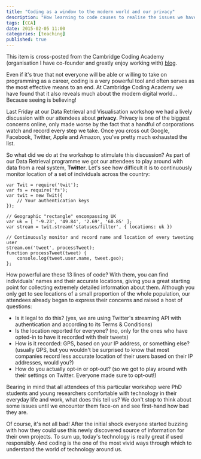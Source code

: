 ```yaml
---
title: "Coding as a window to the modern world and our privacy"
description: "How learning to code causes to realise the issues we have with privacy online and teaches us responsibility"
tags: [CCA]
date: 2015-02-05 11:00
categories: [teaching]
published: true
---
```


This item is cross-posted from the Cambridge Coding Academy (organisation I have co-founder and greatly enjoy working with) [blog](http://blog.cambridgecoding.com/post/110152231395/coding-as-a-window-to-the-modern-world-and-our).

Even if it's true that not everyone will be able or willing to take on programming as a career, coding is a very powerful tool and often serves as the most effective means to an end. At Cambridge Coding Academy we have found that it also reveals much about the modern digital world... Because seeing is believing!

Last Friday at our Data Retrieval and Visualisation workshop we had a lively discussion with our attendees about **privacy**. Privacy is one of the biggest concerns online, only made worse by the fact that a handful of corporations watch and record every step we take. Once you cross out Google, Facebook, Twitter, Apple and Amazon, you've pretty much exhausted the list. 

So what did we do at the workshop to stimulate this discussion? As part of our Data Retrieval programme we got our attendees to play around with data from a real system, **Twitter**. Let's see how difficult it is to continuously monitor location of a set of individuals across the country:

	var Twit = require('twit');
	var fs = require('fs');
	var twit = new Twit({
		// Your authentication keys
	});

	// Geographic "rectangle" encompassing UK
	var uk = [ '-9.23', '49.84', '2.69', '60.85' ];
	var stream = twit.stream('statuses/filter', { locations: uk })

	// Continuously monitor and record name and location of every tweeting user
	stream.on('tweet', processTweet);
	function processTweet(tweet) {
		console.log(tweet.user.name, tweet.geo);
	};

How powerful are these 13 lines of code? With them, you can find individuals' names and their accurate locations, giving you a great starting point for collecting extremely detailed information about them. Although you only get to see locations of a small proportion of the whole population, our attendees already began to express their concerns and raised a host of questions:

- Is it legal to do this? (yes, we are using Twitter's streaming API with authentication and according to its Terms &amp; Conditions)
- Is the location reported for everyone? (no, only for the ones who have opted-in to have it recorded with their tweets)
- How is it recorded: GPS, based on your IP address, or something else? (usually GPS, but you wouldn't be surprised to know that most companies record less accurate location of their users based on their IP addresses, would you?)
- How do you actually opt-in or opt-out? (so we got to play around with their settings on Twitter. Everyone made sure to opt-out!)

Bearing in mind that all attendees of this particular workshop were PhD students and young researchers comfortable with technology in their everyday life and work, what does this tell us? We don't stop to think about some issues until we encounter them face-on and see first-hand how bad they are.

Of course, it's not all bad! After the initial shock everyone started buzzing with how they could use this newly discovered source of information for their own projects. To sum up, today's technology is really great if used responsibly. And coding is the one of the most vivid ways through which to understand the world of technology around us.